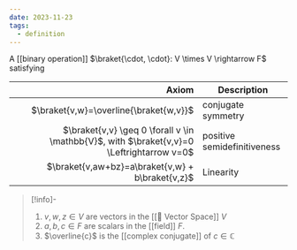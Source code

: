 ```yaml
---
date: 2023-11-23
tags:
  - definition
---
```

A [[binary operation]] $\braket{\cdot, \cdot}: V \times V \rightarrow F$ satisfying

| Axiom | Description |
| ---: | --- |
| $\braket{v,w}=\overline{\braket{w,v}}$ | conjugate symmetry |
| $\braket{v,v} \geq 0 \forall v \in \mathbb{V}$, with $\braket{v,v}=0 \Leftrightarrow v=0$ | positive semidefinitiveness |
| $\braket{v,aw+bz}=a\braket{v,w} + b\braket{v,z}$ | Linearity |

>[!info]-
> 1. $v,w,z \in V$ are vectors in the [[📘 Vector Space]] $V$
> 2. $a,b,c \in F$ are scalars in the [[field]] $F$.
> 3. $\overline{c}$ is the [[complex conjugate]] of $c \in \mathbb{C}$ 